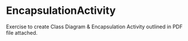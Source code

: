 # EncapsulationActivity
Exercise to create Class Diagram &amp; Encapsulation Activity outlined in PDF file attached.
